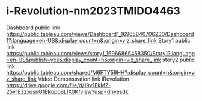 # i-Revolution-nm2023TMIDO4463


Dashboard public link https://public.tableau.com/views/Dashboard1_16965840706230/Dashboard1?:language=en-US&:display_count=n&:origin=viz_share_link
Story1 public link https://public.tableau.com/views/story1_16966865458350/Story1?:language=en-US&publish=yes&:display_count=n&:origin=viz_share_link
story2 public link https://public.tableau.com/shared/M6FTY59HH?:display_count=n&:origin=viz_share_link
Video Demonstration link  iRevolution https://drive.google.com/file/d/19v1EkMZ-25v1EzzxqsnGfERopo9LIX0K/view?usp=drivesdk
